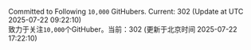 Committed to Following `10,000` GitHubers. Current: <!-- FOLLOWING_COUNT -->302<!-- FOLLOWING_COUNT --> (Update at UTC <!-- LAST_UPDATED -->2025-07-22 09:22:10<!-- LAST_UPDATED -->)<br>
致力于关注`10,000`个GitHuber。当前：<!-- FOLLOWING_COUNT -->302<!-- FOLLOWING_COUNT --> (更新于北京时间 <!-- LAST_UPDATED_CST -->2025-07-22 17:22:10<!-- LAST_UPDATED_CST -->)
